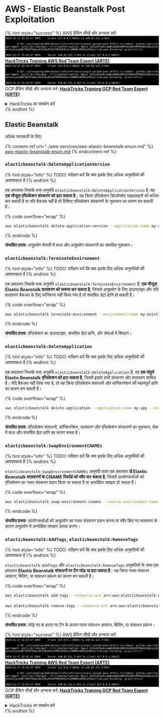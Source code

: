 # AWS - Elastic Beanstalk Post Exploitation

{% hint style="success" %}
AWS हैकिंग सीखें और अभ्यास करें:<img src="../../../.gitbook/assets/image (1).png" alt="" data-size="line">[**HackTricks Training AWS Red Team Expert (ARTE)**](https://training.hacktricks.xyz/courses/arte)<img src="../../../.gitbook/assets/image (1).png" alt="" data-size="line">\
GCP हैकिंग सीखें और अभ्यास करें: <img src="../../../.gitbook/assets/image (2).png" alt="" data-size="line">[**HackTricks Training GCP Red Team Expert (GRTE)**<img src="../../../.gitbook/assets/image (2).png" alt="" data-size="line">](https://training.hacktricks.xyz/courses/grte)

<details>

<summary>HackTricks का समर्थन करें</summary>

* [**सदस्यता योजनाएँ**](https://github.com/sponsors/carlospolop) देखें!
* **हमारे** 💬 [**Discord समूह**](https://discord.gg/hRep4RUj7f) या [**telegram समूह**](https://t.me/peass) में शामिल हों या **Twitter** 🐦 पर हमें **फॉलो करें** [**@hacktricks\_live**](https://twitter.com/hacktricks\_live)**.**
* **हैकिंग ट्रिक्स साझा करें और** [**HackTricks**](https://github.com/carlospolop/hacktricks) और [**HackTricks Cloud**](https://github.com/carlospolop/hacktricks-cloud) गिटहब रिपोजिटरी में PR सबमिट करें।

</details>
{% endhint %}

## Elastic Beanstalk

अधिक जानकारी के लिए:

{% content-ref url="../aws-services/aws-elastic-beanstalk-enum.md" %}
[aws-elastic-beanstalk-enum.md](../aws-services/aws-elastic-beanstalk-enum.md)
{% endcontent-ref %}

### `elasticbeanstalk:DeleteApplicationVersion`

{% hint style="info" %}
TODO: परीक्षण करें कि क्या इसके लिए अधिक अनुमतियों की आवश्यकता है
{% endhint %}

एक हमलावर जिसके पास अनुमति `elasticbeanstalk:DeleteApplicationVersion` है, वह **एक मौजूदा एप्लिकेशन संस्करण को हटा सकता है**। यह क्रिया एप्लिकेशन डिप्लॉयमेंट पाइपलाइनों को बाधित कर सकती है या यदि बैकअप नहीं है तो विशिष्ट एप्लिकेशन संस्करणों के नुकसान का कारण बन सकती है।

{% code overflow="wrap" %}
```bash
aws elasticbeanstalk delete-application-version --application-name my-app --version-label my-version
```
{% endcode %}

**संभावित प्रभाव**: अनुप्रयोग तैनाती में बाधा और अनुप्रयोग संस्करणों का संभावित नुकसान।

### `elasticbeanstalk:TerminateEnvironment`

{% hint style="info" %}
TODO: परीक्षण करें कि क्या इसके लिए अधिक अनुमतियों की आवश्यकता है
{% endhint %}

एक हमलावर जिसके पास अनुमति `elasticbeanstalk:TerminateEnvironment` है, **एक मौजूदा Elastic Beanstalk वातावरण को समाप्त कर सकता है**, जिससे अनुप्रयोग के लिए डाउनटाइम और यदि वातावरण बैकअप के लिए कॉन्फ़िगर नहीं किया गया है तो संभावित डेटा हानि हो सकती है।

{% code overflow="wrap" %}
```bash
aws elasticbeanstalk terminate-environment --environment-name my-existing-env
```
{% endcode %}

**संभावित प्रभाव**: एप्लिकेशन का डाउनटाइम, संभावित डेटा हानि, और सेवाओं में विघटन।

### `elasticbeanstalk:DeleteApplication`

{% hint style="info" %}
TODO: परीक्षण करें कि क्या इसके लिए अधिक अनुमतियों की आवश्यकता है
{% endhint %}

एक हमलावर जिसके पास अनुमति `elasticbeanstalk:DeleteApplication` है, वह **एक संपूर्ण Elastic Beanstalk एप्लिकेशन को हटा सकता है**, जिसमें इसके सभी संस्करण और वातावरण शामिल हैं। यदि बैकअप नहीं लिया गया है, तो यह क्रिया एप्लिकेशन संसाधनों और कॉन्फ़िगरेशन की महत्वपूर्ण हानि का कारण बन सकती है।

{% code overflow="wrap" %}
```bash
aws elasticbeanstalk delete-application --application-name my-app --terminate-env-by-force
```
{% endcode %}

**संभावित प्रभाव**: एप्लिकेशन संसाधनों, कॉन्फ़िगरेशन, वातावरण और एप्लिकेशन संस्करणों का नुकसान, सेवा में बाधा और संभावित डेटा हानि का कारण बनता है।

### `elasticbeanstalk:SwapEnvironmentCNAMEs`

{% hint style="info" %}
TODO: परीक्षण करें कि क्या इसके लिए अधिक अनुमतियों की आवश्यकता है
{% endhint %}

`elasticbeanstalk:SwapEnvironmentCNAMEs` अनुमति वाला एक हमलावर **दो Elastic Beanstalk वातावरणों के CNAME रिकॉर्ड को स्वैप कर सकता है**, जिससे उपयोगकर्ताओं को एप्लिकेशन का गलत संस्करण प्रदान किया जा सकता है या अनपेक्षित व्यवहार हो सकता है।

{% code overflow="wrap" %}
```bash
aws elasticbeanstalk swap-environment-cnames --source-environment-name my-env-1 --destination-environment-name my-env-2
```
{% endcode %}

**संभावित प्रभाव**: उपयोगकर्ताओं को अनुप्रयोग का गलत संस्करण प्रदान करना या स्वैप किए गए वातावरण के कारण अनुप्रयोग में अनपेक्षित व्यवहार उत्पन्न करना।

### `elasticbeanstalk:AddTags`, `elasticbeanstalk:RemoveTags`

{% hint style="info" %}
TODO: परीक्षण करें कि क्या इसके लिए अधिक अनुमतियों की आवश्यकता है
{% endhint %}

`elasticbeanstalk:AddTags` और `elasticbeanstalk:RemoveTags` अनुमतियों के साथ एक हमलावर **Elastic Beanstalk संसाधनों पर टैग जोड़ या हटा सकता है**। यह क्रिया गलत संसाधन आवंटन, बिलिंग, या संसाधन प्रबंधन का कारण बन सकती है।

{% code overflow="wrap" %}
```bash
aws elasticbeanstalk add-tags --resource-arn arn:aws:elasticbeanstalk:us-west-2:123456789012:environment/my-app/my-env --tags Key=MaliciousTag,Value=1

aws elasticbeanstalk remove-tags --resource-arn arn:aws:elasticbeanstalk:us-west-2:123456789012:environment/my-app/my-env --tag-keys MaliciousTag
```
{% endcode %}

**संभावित प्रभाव**: जोड़े गए या हटाए गए टैग के कारण गलत संसाधन आवंटन, बिलिंग, या संसाधन प्रबंधन।

{% hint style="success" %}
AWS हैकिंग सीखें और अभ्यास करें:<img src="../../../.gitbook/assets/image (1).png" alt="" data-size="line">[**HackTricks Training AWS Red Team Expert (ARTE)**](https://training.hacktricks.xyz/courses/arte)<img src="../../../.gitbook/assets/image (1).png" alt="" data-size="line">\
GCP हैकिंग सीखें और अभ्यास करें: <img src="../../../.gitbook/assets/image (2).png" alt="" data-size="line">[**HackTricks Training GCP Red Team Expert (GRTE)**<img src="../../../.gitbook/assets/image (2).png" alt="" data-size="line">](https://training.hacktricks.xyz/courses/grte)

<details>

<summary>HackTricks का समर्थन करें</summary>

* [**सदस्यता योजनाएँ**](https://github.com/sponsors/carlospolop) देखें!
* **हमारे** 💬 [**Discord समूह**](https://discord.gg/hRep4RUj7f) या [**telegram समूह**](https://t.me/peass) में शामिल हों या **Twitter** 🐦 पर हमें **फॉलो** करें [**@hacktricks\_live**](https://twitter.com/hacktricks\_live)**.**
* **हैकिंग ट्रिक्स साझा करें और** [**HackTricks**](https://github.com/carlospolop/hacktricks) और [**HackTricks Cloud**](https://github.com/carlospolop/hacktricks-cloud) गिटहब रिपोजिटरी में PR सबमिट करें।

</details>
{% endhint %}

